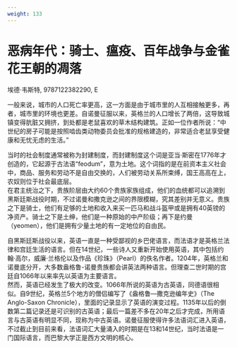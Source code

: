 ```yaml
---
weight: 133
---
```

# 恶病年代：骑士、瘟疫、百年战争与金雀花王朝的凋落

埃德·韦斯特, 9787122382290, E

一般来说，城市的人口死亡率更高，这一方面是由于城市里的人互相接触更多，再者，城市里的环境也更差。自诺曼征服以来，英格兰的人口增长了两倍，这导致城镇变得肮脏又拥挤，到处都是老鼠喜欢的草木结构建筑。正如一位作者所说：“中世纪的房子可能是按照啮齿类动物委员会批准的规格建造的，非常适合老鼠享受健康和无忧无虑的生活。”

当时的社会制度通常被称为封建制度，而封建制度这个词是亚当·斯密在1776年才创造的，它起源于古法语“feodum”，意为土地。这个词指的是在前资本主义社会中，商品、服务和劳动不是自由交换的，人们被劳动关系所束缚，国王高高在上，农奴则位于社会最底层。  
在君主统治之下，贵族阶层由大约60个贵族家族组成，他们的血统都可以追溯到黑斯廷斯战役时期，不过诺曼和撒克逊之间的界限模糊，究其差别并无意义。贵族之下是骑士，他们有足够的土地和收入来买一匹马和战斗盔甲或是拥有40英镑的净资产。骑士之下是土绅，他们是一种原始的中产阶级；再下是约曼（yeomen），他们是拥有少量土地的有一定地位的自由民。

自黑斯廷斯战役以来，英语一直是一种受鄙视的乡巴佬语言，而法语才是英格兰法律和宫廷生活的语言。但在14世纪，一些诗人又重新开始使用英语，其中包括约翰·高尔，威廉·兰格伦以及作品《珍珠》（Pearl）的佚名作者。1204年，英格兰和诺曼底分开，大多数盎格鲁-诺曼贵族都会讲英法两种语言。但理查二世时期的宫廷自1066年以来率先以英语为主要语言。  
然而，英语已经发生了极大的改变。1066年所说的英语为古英语，同德语很相似。自9世纪，英格兰5个地方的僧侣编写了《盎格鲁—撒克逊编年史》（The Anglo-Saxon Chronicle），里面的记录显示了英语的演变过程。1135年以后的倒数第二篇记录还是可识别的古英语；最后一篇差不多在20年之后才完成，所用语言与古英语有明显不同，现称为中古英语。诺曼征服使得许多法语词汇进入英语，不过截止到目前来看，法语词汇大量涌入的时期是在13和14世纪，当时法语是一门国际语言，而巴黎大学正是西方文明的核心。